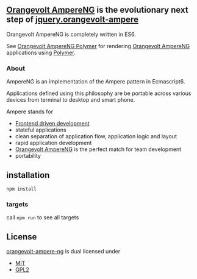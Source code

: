 ## [Orangevolt AmpereNG](http://lgersman.github.com/orangevolt-ampere-ng/) is the evolutionary next step of [jquery.orangevolt-ampere](https://github.com/lgersman/jquery.orangevolt-ampere)

Orangevolt AmpereNG is completely written in ES6.

See [Orangevolt AmpereNG Polymer](http://lgersman.github.com/orangevolt-ampere-ng-polymer/) for rendering [Orangevolt AmpereNG](http://lgersman.github.com/orangevolt-ampere-ng/) applications using [Polymer](http://polymer-project.org/).

### About

AmpereNG is an implementation of the Ampere pattern in Ecmascript6.

Applications defined using this philosophy are be portable across various devices from terminal to desktop and smart phone.

Ampere stands for

* [Frontend driven development](http://www.codelord.net/2014/02/20/frontend-driven-development/)
* stateful applications
* clean separation of application flow, application logic and layout
* rapid application development
* [Orangevolt AmpereNG](http://lgersman.github.com/orangevolt-ampere-ng/) is the perfect match for team development
* portability

## installation

````
npm install
````
### targets

call ``npm run`` to see all targets

## License

[orangevolt-ampere-ng](http://lgersman.github.com/orangevolt-ampere-ng/) is dual licensed under

* [MIT](http://www.opensource.org/licenses/MIT)
* [GPL2](http://www.opensource.org/licenses/GPL-2.0)
